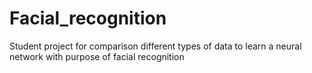 # Facial_recognition
Student project for comparison different types of data to learn a neural network with purpose of facial recognition
